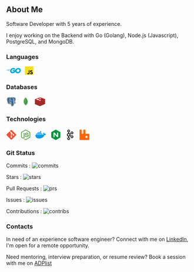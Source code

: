 ## About Me

Software Developer with 5 years of experience.

I enjoy working on the Backend with Go (Golang), Node.js (Javascript), PostgreSQL, and MongoDB.

### Languages
<a href="https://golang.org/"><img style="vertical-align: middle;" alt="Go" src="./assets/golang-icon.svg" width=40></a>&ensp;
<a href="https://www.javascript.com/"><img style="vertical-align: middle;" alt="Javascript" src="./assets/javascript-icon.svg" width=23></a>&ensp;

### Databases
<a href="https://www.postgresql.org/"><img style="vertical-align: middle;" alt="PostgreSQL" src="./assets/pgsql-icon.svg" height=28></a>&ensp;
<a href="https://mongodb.com/"><img style="vertical-align: middle;" alt="MongoDB" src="./assets/mongodb-icon.svg" height=28></a>&ensp;
<a href="https://redis.io/"><img style="vertical-align: middle;" alt="Redis" src="./assets/redis-icon.svg" height=28></a>&ensp;

### Technologies
<a href="https://git-scm.com/"><img style="vertical-align: middle;" alt="Git" src="./assets/git-scm-icon.svg" height=28></a>&ensp;
<a href="https://nodejs.org/"><img style="vertical-align: middle;" alt="NodeJS" src="./assets/nodejs-icon.svg" height=28></a>&ensp;
<a href="https://www.docker.com/"><img style="vertical-align: middle;" alt="Docker" src="./assets/docker-icon.svg" height=32></a>&ensp;
<a href="https://www.nginx.com/"><img style="vertical-align: middle;" alt="NginX" src="./assets/nginx-icon.svg" height=28></a>&ensp;
<a href="https://kafka.apache.org/"><img style="vertical-align: middle;" alt="Kafka" src="./assets/kafka-icon.svg" height=28></a>&ensp;
<a href="https://www.rabbitmq.com/"><img style="vertical-align: middle;" alt="RabbitMQ" src="./assets/rabbitmq-icon.svg" height=28></a>&ensp;

### Git Status
Commits : <img alt="commits" src="https://github-readme-stats-individuals.vercel.app/api/individual?username=madeindra&show=commits&count_private=true&theme=dark">

Stars : <img alt="stars" src="https://github-readme-stats-individuals.vercel.app/api/individual?username=madeindra&show=stars&count_private=true&theme=dark">

Pull Requests : <img alt="prs" src="https://github-readme-stats-individuals.vercel.app/api/individual?username=madeindra&show=prs&count_private=true&theme=dark">

Issues : <img alt="issues" src="https://github-readme-stats-individuals.vercel.app/api/individual?username=madeindra&show=issues&count_private=true&theme=dark">

Contributions : <img alt="contribs" src="https://github-readme-stats-individuals.vercel.app/api/individual?username=madeindra&show=contribs&count_private=true&theme=dark">

### Contacts

In need of an experience software engineer? Connect with me on <a href="https://www.linkedin.com/in/mdeindra/">LinkedIn<a/>, I'm open for a remote opportunity.

Need mentoring, interview preparation, or resume review? Book a session with me on <a href="https://adplist.org/mentors/made-indra">ADPlist<a/>
